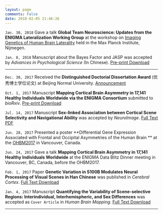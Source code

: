 ```yaml
---
layout: page
comments: False
date: 2018-02-05 21:46:26
---
```

`Jan. 30, 2018` Gave a talk **Global Team Neuroscience: Updates from the ENIGMA Lateralization Working Group** at the workshop on [Imaging Genetics of Human Brain Laterality](http://www.mpi.nl/events/imaging-genetics-of-human-brain-laterality) held in the Max Planck Institute, Nijmegen.

`Jan. 8, 2018` Manuscript about the Bayes Factor and JASP was accepted by *Advances in Psychological Science* (In Chinese). [Pre-print Download](http://www.chinaxiv.org/abs/201709.00120)

---
`Dec. 30, 2017` Received the **Distinguished Doctorial Dissertation Award** (优秀博士学位论文) at Beijing Normal University. [Announcement](http://graduate.bnu.edu.cn/ReadNews.aspx?NewsId=180104091812)

`Oct. 1, 2017` Manuscript **Mapping Cortical Brain Asymmetry in 17,141 Healthy Individuals Worldwide via the ENIGMA Consortium** submitted to *bioRxiv*. [Pre-print Download](https://doi.org/10.1101/196634)

`Jul. 14, 2017` Manuscript **Sex-linked Association between Cortical Scene Selectivity and Navigational Ability** was accepted by *NeuroImage*. [Full Text PDF](http://pubman.mpdl.mpg.de/pubman/item/escidoc:2471118:9/component/escidoc:2471126/kong_etal_2017.pdf)

`Jun. 28, 2017` Presented a poster **Differential Gene Expression Associated with Frontal and Occipital Asymmetries of the Human Brain
** at the [OHBM2017](https://www.humanbrainmapping.org/i4a/pages/index.cfm?pageID=3734) in Vancouver, Canada. 

`Jun. 24, 2017` Gave a talk **Mapping Cortical Brain Asymmetry in 17,141 Healthy Individuals Worldwide** at the ENIGMA Data Blitz Dinner meeting in Vancouver, BC, Canada, before the OHBM2017.

`Feb. 1, 2017` Paper **Genetic Variation in S100B Modulates Neural Processing of Visual Scenes in Han Chinese** was published in *Cerebral Cortex*. [Full Text Download](http://pubman.mpdl.mpg.de/pubman/item/escidoc:2345835:8/component/escidoc:2471129/Kong_etal_2017a.pdf)

`Jan. 4, 2017` Manuscript **Quantifying the Variability of Scene-selective Regions: Interindividual, Interhemispheric, and Sex Differences** was accepted as `Cover Article` in *Human Brain Mapping*. [Full Text Download](http://pubman.mpdl.mpg.de/pubman/item/escidoc:2471119:7/component/escidoc:2471128/Zhen_et_al-2017-Human_Brain_Mapping.pdf)

---
